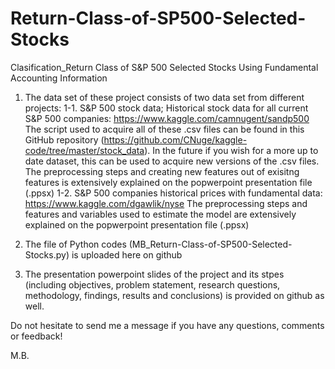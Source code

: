 # Return-Class-of-SP500-Selected-Stocks

Clasification_Return Class of S&amp;P 500 Selected Stocks Using Fundamental Accounting Information


1. The data set of these project consists of two data set from different projects:
  1-1. S&P 500 stock data; Historical stock data for all current S&P 500 companies: https://www.kaggle.com/camnugent/sandp500 
  The script used to acquire all of these .csv files can be found in this GitHub repository (https://github.com/CNuge/kaggle-code/tree/master/stock_data). In the future if you wish for a more up to date dataset, this can be used to acquire new versions of the .csv files.
  The preprocessing steps and creating new features out of exisitng features is extensively explained on the popwerpoint presentation file (.ppsx) 
  1-2. S&P 500 companies historical prices with fundamental data: https://www.kaggle.com/dgawlik/nyse
  The preprocessing steps and features and variables used to estimate the model are extensively explained on the popwerpoint presentation file (.ppsx) 

2. The file of Python codes (MB_Return-Class-of-SP500-Selected-Stocks.py) is uploaded here on github
3. The presentation powerpoint slides of the project and its stpes (including objectives, problem statement, research questions, methodology, findings, results and conclusions) is provided on github as well. 

Do not hesitate to send me a message if you have any questions, comments or feedback!

M.B.
